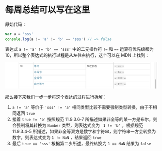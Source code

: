 # 每周总结可以写在这里

原始代码：

```js
var a = 'sss'
console.log(a != 'a' != 'b' == 'sss') // => false
```

表达式 `a != 'a' != 'b' == 'sss'` 中的二元操作符 `!=` 和 `==` 运算符优先级都为 10，所以整个表达式的执行过程是从左往右执行，这个可以在 MDN 上找到：

![image-20200716112936988](assets/image-20200716112936988.png)

那么接下来我们一步一步将这个表达的过程进行拆解：

1. `a != 'a'` 等价于 `'sss' != 'a'` 相同类型比较不需要强制类型转换，由于不相同返回 `true` 
2. 接着 `true != 'b'` 按照规范 11.9.3.6-7 所描述如果非全等的某一方是布尔，则会强制将其转换为 `Number` 类型，则表达式变为 ` 1 != 'b'` ，根据规范 11.9.3.4-5 所描述，如果非全等双方是数字和字符串，则字符串一方会转换为数字，则表达式变为 `1 != NaN` ，结果返回 `true` 
3. 最后 `true == 'sss'` 根据第二步所述，最终转换为 `1 == NaN` 结果为 `false` 


